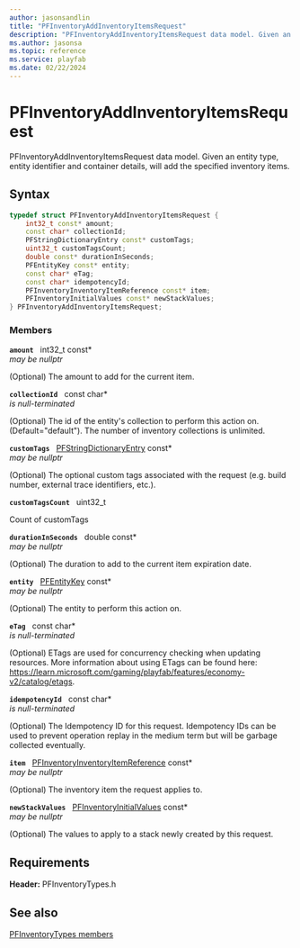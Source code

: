 ```yaml
---
author: jasonsandlin
title: "PFInventoryAddInventoryItemsRequest"
description: "PFInventoryAddInventoryItemsRequest data model. Given an entity type, entity identifier and container details, will add the specified inventory items."
ms.author: jasonsa
ms.topic: reference
ms.service: playfab
ms.date: 02/22/2024
---
```


# PFInventoryAddInventoryItemsRequest  

PFInventoryAddInventoryItemsRequest data model. Given an entity type, entity identifier and container details, will add the specified inventory items.  

## Syntax  
  
```cpp
typedef struct PFInventoryAddInventoryItemsRequest {  
    int32_t const* amount;  
    const char* collectionId;  
    PFStringDictionaryEntry const* customTags;  
    uint32_t customTagsCount;  
    double const* durationInSeconds;  
    PFEntityKey const* entity;  
    const char* eTag;  
    const char* idempotencyId;  
    PFInventoryInventoryItemReference const* item;  
    PFInventoryInitialValues const* newStackValues;  
} PFInventoryAddInventoryItemsRequest;  
```
  
### Members  
  
**`amount`** &nbsp; int32_t const*  
*may be nullptr*  
  
(Optional) The amount to add for the current item.
  
**`collectionId`** &nbsp; const char*  
*is null-terminated*  
  
(Optional) The id of the entity's collection to perform this action on. (Default="default"). The number of inventory collections is unlimited.
  
**`customTags`** &nbsp; [PFStringDictionaryEntry](../../pftypes/structs/pfstringdictionaryentry.md) const*  
*may be nullptr*  
  
(Optional) The optional custom tags associated with the request (e.g. build number, external trace identifiers, etc.).
  
**`customTagsCount`** &nbsp; uint32_t  
  
Count of customTags
  
**`durationInSeconds`** &nbsp; double const*  
*may be nullptr*  
  
(Optional) The duration to add to the current item expiration date.
  
**`entity`** &nbsp; [PFEntityKey](../../pftypes/structs/pfentitykey-c.md) const*  
*may be nullptr*  
  
(Optional) The entity to perform this action on.
  
**`eTag`** &nbsp; const char*  
*is null-terminated*  
  
(Optional) ETags are used for concurrency checking when updating resources. More information about using ETags can be found here: https://learn.microsoft.com/gaming/playfab/features/economy-v2/catalog/etags.
  
**`idempotencyId`** &nbsp; const char*  
*is null-terminated*  
  
(Optional) The Idempotency ID for this request. Idempotency IDs can be used to prevent operation replay in the medium term but will be garbage collected eventually.
  
**`item`** &nbsp; [PFInventoryInventoryItemReference](pfinventoryinventoryitemreference.md) const*  
*may be nullptr*  
  
(Optional) The inventory item the request applies to.
  
**`newStackValues`** &nbsp; [PFInventoryInitialValues](pfinventoryinitialvalues.md) const*  
*may be nullptr*  
  
(Optional) The values to apply to a stack newly created by this request.
  
  
## Requirements  
  
**Header:** PFInventoryTypes.h
  
## See also  
[PFInventoryTypes members](../pfinventorytypes_members.md)  

  
  
